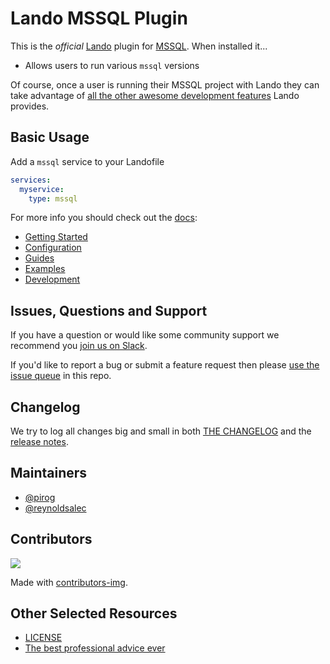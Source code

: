# Lando MSSQL Plugin

This is the _official_ [Lando](https://lando.dev) plugin for [MSSQL](https://www.microsoft.com/en-us/sql-server/sql-server-2016). When installed it...

* Allows users to run various `mssql` versions

Of course, once a user is running their MSSQL project with Lando they can take advantage of [all the other awesome development features](https://docs.lando.dev) Lando provides.

## Basic Usage

Add a `mssql` service to your Landofile

```yaml
services:
  myservice:
    type: mssql
```

For more info you should check out the [docs](https://docs.lando.dev/mssql):

* [Getting Started](https://docs.lando.dev/mssql/)
* [Configuration](https://docs.lando.dev/mssql/config.html)
* [Guides](https://docs.lando.dev/mssql/accessing-logs.html)
* [Examples](https://github.com/lando/mssql/tree/main/examples)
* [Development](https://docs.lando.dev/mssql/development.html)

## Issues, Questions and Support

If you have a question or would like some community support we recommend you [join us on Slack](https://launchpass.com/devwithlando).

If you'd like to report a bug or submit a feature request then please [use the issue queue](https://github.com/lando/mssql/issues/new/choose) in this repo.

## Changelog

We try to log all changes big and small in both [THE CHANGELOG](https://github.com/lando/mssql/blob/main/CHANGELOG.md) and the [release notes](https://github.com/lando/mssql/releases).


## Maintainers

* [@pirog](https://github.com/pirog)
* [@reynoldsalec](https://github.com/reynoldsalec)

## Contributors

<a href="https://github.com/lando/mssql/graphs/contributors">
  <img src="https://contrib.rocks/image?repo=lando/mssql" />
</a>

Made with [contributors-img](https://contrib.rocks).

## Other Selected Resources

* [LICENSE](https://github.com/lando/mssql/blob/main/LICENSE.md)
* [The best professional advice ever](https://www.youtube.com/watch?v=tkBVDh7my9Q)
